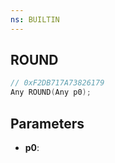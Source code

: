 ```yaml
---
ns: BUILTIN
---
```

## ROUND

```c
// 0xF2DB717A73826179
Any ROUND(Any p0);
```

## Parameters
* **p0**:
